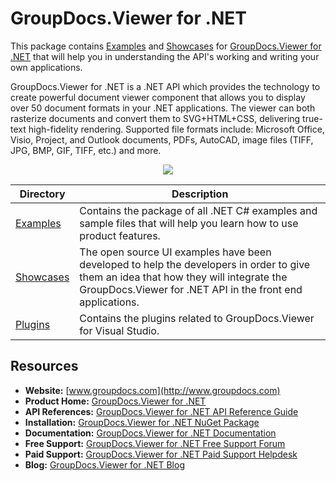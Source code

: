 # GroupDocs.Viewer for .NET

This package contains [Examples](https://github.com/groupdocsviewer/GroupDocs.Viewer-for-.NET/tree/master/Examples) and  [Showcases](https://github.com/groupdocsviewer/GroupDocs_Viewer_NET/tree/master/Showcases) for [GroupDocs.Viewer for .NET](https://products.groupdocs.com/viewer/net) that will help you in understanding the API's working and writing your own applications.

GroupDocs.Viewer for .NET is a .NET API which provides the technology to create powerful document viewer component that allows you to display over 50 document formats in your .NET applications. The viewer can both rasterize documents and convert them to SVG+HTML+CSS, delivering true-text high-fidelity rendering. Supported file formats include: Microsoft Office, Visio, Project, and Outlook documents, PDFs, AutoCAD, image files (TIFF, JPG, BMP, GIF, TIFF, etc.) and more.

<p align="center">

  <a title="Download complete GroupDocs.Viewer for .NET source code" href="https://github.com/groupdocsviewer/GroupDocs_Viewer_NET/archive/master.zip">
	<img src="https://raw.github.com/AsposeExamples/java-examples-dashboard/master/images/downloadZip-Button-Large.png" />
  </a>
</p>

Directory | Description
--------- | -----------
[Examples](https://github.com/groupdocsviewer/GroupDocs.Viewer-for-.NET/tree/master/Examples)  | Contains the package of all .NET C# examples and sample files that will help you learn how to use product features. 
[Showcases](https://github.com/groupdocsviewer/GroupDocs.Viewer-for-.NET/tree/master/Showcases)  | The open source UI examples have been developed to help the developers in order to give them an idea that how they will integrate the GroupDocs.Viewer for .NET API in the front end applications. 
[Plugins](https://github.com/groupdocs-viewer/GroupDocs.Viewer-for-.NET/tree/master/Plugins/GroupDocs_Viewer_VSPlugin)  | Contains the plugins related to GroupDocs.Viewer for Visual Studio.
## Resources

+ **Website:** [www.groupdocs.com](http://www.groupdocs.com)
+ **Product Home:** [GroupDocs.Viewer for .NET](https://products.groupdocs.com/viewer/net)
+ **API References:** [GroupDocs.Viewer for .NET API Reference Guide](https://apireference.groupdocs.com/net/viewer)
+ **Installation:** [GroupDocs.Viewer for .NET NuGet Package](https://www.nuget.org/packages/GroupDocs.Viewer/)
+ **Documentation:** [GroupDocs.Viewer for .NET Documentation](https://docs.groupdocs.com/display/viewernet/Home)
+ **Free Support:** [GroupDocs.Viewer for .NET Free Support Forum](https://forum.groupdocs.com/c/viewer)
+ **Paid Support:** [GroupDocs.Viewer for .NET Paid Support Helpdesk](https://helpdesk.groupdocs.com/)
+ **Blog:** [GroupDocs.Viewer for .NET Blog](https://blog.groupdocs.com/category/groupdocs-viewer-product-family/)

